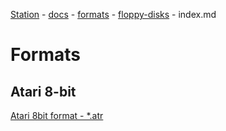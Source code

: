 [Station](../../../README.md) - [docs](../../index.md) - [formats](../index.md) - [floppy-disks](./index.md) - index.md

# Formats
## Atari 8-bit
[Atari 8bit format - *.atr](./atari-8bit-cas.md)
